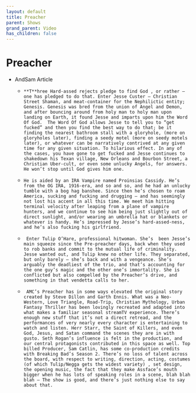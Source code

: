 ```yaml
---
layout: default
title: Preacher
parent: Shows
grand_parent: Video
has_children: false
---
```

# Preacher
- AndSam Article
	-     **T**hree Hard-assed rejects pledge to find God , or rather – one has pledged to do that. Enter Jesse Custer – Christian Street Shaman, and meat-container for the Nephilictic entity; Genesis. Genesis was bred from the union of Angel and Demon, and after bouncing around from holy man to holy man upon landing on Earth, it found Jesse and imparts upon him the Word Of God.  The Word Of God allows Jesse to tell you to “get fucked” and then you find the best way to do that; be it finding the nearest bathroom stall with a gloryhole, (more on gloryholes later), finding a seedy motel (more on seedy motels later), or whatever can be narratively contrived at any given time for any given situation. To hilarious effect. In any of the cases, you have gone to get fucked and Jesse continues to shakedown his Texan village, New Orleans and Bourbon Street, a Christian Uber-cult, or even some unlucky Angels, for answers. He won’t stop until God gives him one.
	-     He is aided by an IRA Vampire named Proinsias Cassidy. He’s from the OG IRA, 1916-era, and so and so, and he had an unlucky tumble with a bog hag banshee. Since then he’s chosen to roam America, sucking and fucking and drugging – and has seemingly not lost his accent in all this time. We meet him hitting terminal velocity after leaping from a plane of vampire hunters, and we continue to see him being just slightly out of direct sunlight, and/or wearing an umbrella hat or blankets or whatever is handy. He’s impressed by Jesse’s hard-assed-ness, and he’s also fucking his girlfriend.
	-      Enter Tulip O’Hare, professional hitwoman. She’s  been Jesse’s main squeeze since the Pre-preacher days, back when they used to rob banks and commit to the mutual life of criminality. Jesse wanted out, and Tulip knew no other life. They separated, but only barely – she’s back and with a vengeance. She’s arguably the deadliest of the trio, and that’s accounting for the one guy’s magic and the other one’s immortality. She is conflicted but also compelled by the Preacher’s drive, and something in that vendetta calls to her.
	-      AMC’s Preacher has in some ways elevated the original story created by Steve Dillon and Garth Ennis. What was a Neo-Western, Love Triangle, Road-Trip, Christian Mythology, Urban Fantasy Thriller has been lovingly recreated and adapted into what makes a familiar seasonal streamTV experience. There’s enough new stuff that it’s not a direct retread, and the performances of very nearly every character is entertaining to watch and listen. Herr Starr, the Saint of Killers, and even God, Jesus, and Satan command the scenes they are in with gusto. Seth Rogan’s influence is felt in the production, and our central protagonists contributed in this space as well. Top billed Producer, Sam Catlin, has some co-production credits with Breaking Bad’s Season 2. There’s no loss of talent across the board, with respect to writing, direction, acting, costumes (of which Tulip/Negga gets the widest variety) , set design, the opening music, the fact that they make Assface’s mouth bigger when he has lots of speaking roles in a scene, blah blah blah — The show is good, and there’s just nothing else to say about that.